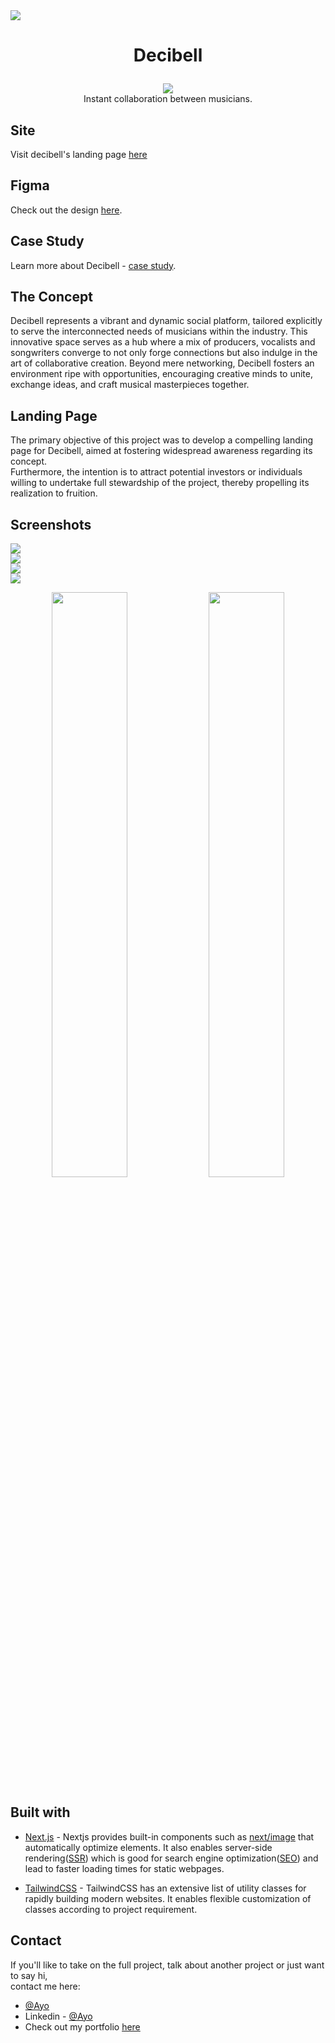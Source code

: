 <img src="./img/deci_hero.webp">

# <p align="center">Decibell</p>

<p align="center">
<img src="./img/decibell.svg">
<br>
Instant collaboration between musicians.
</p>

## Site

Visit decibell's landing page [here](https://decibell.vercel.app)

## Figma

Check out the design [here](https://www.figma.com/proto/7ZeLieWJ9wg9txKCZY5NqI/Decibell?type=design&node-id=32-1120&t=1oku1wgVt64PB96v-0&scaling=min-zoom&starting-point-node-id=755%3A4065).

## Case Study

Learn more about Decibell - [case study](https://pixelayo.vercel.app/ayo/case-study/decibell).

## The Concept

Decibell represents a vibrant and dynamic social platform, tailored explicitly to serve the interconnected needs of musicians within the industry. This innovative space serves as a hub where a mix of producers, vocalists and songwriters converge to not only forge connections but also indulge in the art of collaborative creation. Beyond mere networking, Decibell fosters an
environment ripe with opportunities, encouraging creative minds to unite, exchange ideas, and craft musical masterpieces together.

## Landing Page

The primary objective of this project was to develop a compelling landing page for Decibell, aimed at fostering widespread awareness regarding its concept.<br />
Furthermore, the intention is to attract potential investors or individuals willing to undertake full stewardship of the project, thereby propelling its realization to fruition.

## Screenshots

<img src="./img/deci_musicians.webp">

<br>

<img src="./img/deci_feature.webp">

<br>

<img src="./img/deci_works.webp">

<br>

<img src="./img/deci_testimonial.webp">

<br>

<p float="left" align="center">
<img src="./img/deci_blog.webp" width="49%" height="auto">
<img src="./img/deci_article.webp" width="49%" height="auto">
</p>

## Built with

- [Next.js](https://nextjs.org/) - Nextjs provides built-in components such as [next/image](https://nextjs.org/docs/pages/api-reference/components/image) that automatically optimize elements. It also enables server-side rendering([SSR](https://nextjs.org/docs/pages/building-your-application/rendering/server-side-rendering)) which is good for search engine optimization([SEO](https://nextjs.org/learn-pages-router/seo/introduction-to-seo)) and lead to faster loading times for static webpages.

- [TailwindCSS](https://tailwindcss.com/) - TailwindCSS has an extensive list of utility classes for rapidly building modern websites. It enables flexible customization of classes according to project requirement.

## Contact

If you'll like to take on the full project, talk about another project or just want to say hi,<br> contact me here:

- [@Ayo](https://pixelayo.vercel.app/ayo/contact)
- Linkedin - [@Ayo](www.linkedin.com/in/ayomide-iyela-b173802b0)
- Check out my portfolio [here](https://pixelayo.vercel.app)
